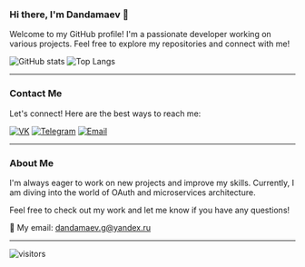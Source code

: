 ### Hi there, I'm Dandamaev 👋

Welcome to my GitHub profile! I'm a passionate developer working on various projects. Feel free to explore my repositories and connect with me!

![GitHub stats](https://github-readme-stats.vercel.app/api?username=Dandamaev&layout=compact&show_icons=true&theme=github_dark)
![Top Langs](https://github-readme-stats.vercel.app/api/top-langs/?username=Dandamaev&layout=compact&show_icons=true&theme=github_dark)

---

### Contact Me

Let's connect! Here are the best ways to reach me:

[![VK](https://img.icons8.com/plasticine/512/vk-circled.png)](https://vk.com/dandamaevg)
[![Telegram](https://img.icons8.com/color/512/telegram-app.png)](https://t.me/dandamaev)
[![Email](https://img.icons8.com/fluency/512/mail.png)](mailto:dandamaev.g@yandex.ru)

---

### About Me

I'm always eager to work on new projects and improve my skills. Currently, I am diving into the world of OAuth and microservices architecture.

Feel free to check out my work and let me know if you have any questions!

📧 My email: [dandamaev.g@yandex.ru](mailto:dandamaev.g@yandex.ru)

---

![visitors](https://visitor-badge.laobi.icu/badge?page_id=Dandamaev.Dandamaev)
